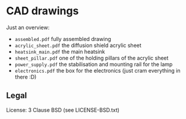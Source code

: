 # CAD drawings

Just an overview:

- `assembled.pdf` fully assembled drawing
- `acrylic_sheet.pdf` the diffusion shield acrylic sheet
- `heatsink_main.pdf` the main heatsink
- `sheet_pillar.pdf` one of the holding pillars of the acrylic sheet
- `power_supply.pdf` the stabilisation and mounting rail for the lamp
- `electronics.pdf` the box for the electronics (just cram everything in there :D)

## Legal

License: 3 Clause BSD (see LICENSE-BSD.txt)